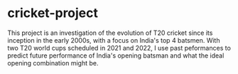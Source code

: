 # cricket-project

This project is an investigation of the evolution of T20 cricket since its inception in the early 2000s, with a focus on India's top 4 batsmen. With two T20 world cups scheduled in 2021 and 2022, I use past peformances to predict future performance of India's opening batsman and what the ideal opening combination might be.